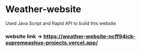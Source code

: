 # Weather-website
Used Java Script and Rapid API to build this website
### website link -> https://weather-website-ncff94ick-supremeashus-projects.vercel.app/
